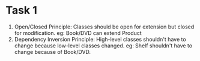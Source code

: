 # Task 1

1. Open/Closed Principle: Classes should be open for extension but closed for modification. eg: Book/DVD can extend Product
2. Dependency Inversion Principle: High-level classes shouldn't have to change because low-level classes changed. eg: Shelf shouldn't have to change because of Book/DVD.
